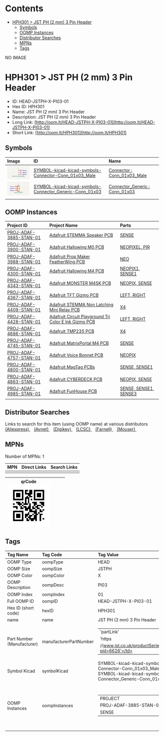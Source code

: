 



Contents
========

* [HPH301 > JST PH (2 mm) 3 Pin Header](#hph301--jst-ph-2-mm-3-pin-header)
	* [Symbols](#symbols)
	* [OOMP Instances](#oomp-instances)
	* [Distributor Searches](#distributor-searches)
	* [MPNs](#mpns)
	* [Tags](#tags)
  
NO IMAGE  
# HPH301 > JST PH (2 mm) 3 Pin Header

- ID: HEAD-JSTPH-X-PI03-01
- Hex ID: HPH301
- Name: JST PH (2 mm) 3 Pin Header
- Description: JST PH (2 mm) 3 Pin Header
- Long Link: [http://oom.lt/HEAD-JSTPH-X-PI03-01](http://oom.lt/HEAD-JSTPH-X-PI03-01)
- Short Link: [http://oom.lt/HPH301](http://oom.lt/HPH301)

## Symbols
  

|Image|ID|Name|
| :--- | :--- | :--- |
|[![](https://raw.githubusercontent.com/oomlout/oomlout_OOMP_eda_V2/main/SYMBOL/kicad/kicad-symbols/Connector/Conn_01x03_Male/image_140.png)](https://github.com/oomlout/oomlout_OOMP_eda_V2/tree/main/SYMBOL/kicad/kicad-symbols/Connector/Conn_01x03_Male/)|[SYMBOL-kicad-kicad-symbols-Connector-Conn_01x03_Male](https://github.com/oomlout/oomlout_OOMP_eda_V2/tree/main/SYMBOL/kicad/kicad-symbols/Connector/Conn_01x03_Male/)|[Connector : Conn_01x03_Male](https://github.com/oomlout/oomlout_OOMP_eda_V2/tree/main/SYMBOL/kicad/kicad-symbols/Connector/Conn_01x03_Male/)|
|[![](https://raw.githubusercontent.com/oomlout/oomlout_OOMP_eda_V2/main/SYMBOL/kicad/kicad-symbols/Connector_Generic/Conn_01x03/image_140.png)](https://github.com/oomlout/oomlout_OOMP_eda_V2/tree/main/SYMBOL/kicad/kicad-symbols/Connector_Generic/Conn_01x03/)|[SYMBOL-kicad-kicad-symbols-Connector_Generic-Conn_01x03](https://github.com/oomlout/oomlout_OOMP_eda_V2/tree/main/SYMBOL/kicad/kicad-symbols/Connector_Generic/Conn_01x03/)|[Connector_Generic : Conn_01x03](https://github.com/oomlout/oomlout_OOMP_eda_V2/tree/main/SYMBOL/kicad/kicad-symbols/Connector_Generic/Conn_01x03/)|
||||

## OOMP Instances
  

|Project ID|Project Name|Parts|
| :--- | :--- | :--- |
|[PROJ-ADAF-3885-STAN-01](https://github.com/oomlout/oomlout_OOMP_projects_V2/tree/main/PROJ/ADAF/3885/STAN/01/)|[Adafruit STEMMA Speaker PCB](https://github.com/oomlout/oomlout_OOMP_projects_V2/tree/main/PROJ/ADAF/3885/STAN/01/)|[SENSE](https://github.com/oomlout/oomlout_OOMP_projects_V2/tree/main/PROJ/ADAF/3885/STAN/01/)|
|[PROJ-ADAF-3900-STAN-01](https://github.com/oomlout/oomlout_OOMP_projects_V2/tree/main/PROJ/ADAF/3900/STAN/01/)|[Adafruit Hallowing M0 PCB](https://github.com/oomlout/oomlout_OOMP_projects_V2/tree/main/PROJ/ADAF/3900/STAN/01/)|[NEOPIXEL, PIR](https://github.com/oomlout/oomlout_OOMP_projects_V2/tree/main/PROJ/ADAF/3900/STAN/01/)|
|[PROJ-ADAF-3988-STAN-01](https://github.com/oomlout/oomlout_OOMP_projects_V2/tree/main/PROJ/ADAF/3988/STAN/01/)|[Adafruit Prop Maker FeatherWing PCB](https://github.com/oomlout/oomlout_OOMP_projects_V2/tree/main/PROJ/ADAF/3988/STAN/01/)|[NEO](https://github.com/oomlout/oomlout_OOMP_projects_V2/tree/main/PROJ/ADAF/3988/STAN/01/)|
|[PROJ-ADAF-4300-STAN-01](https://github.com/oomlout/oomlout_OOMP_projects_V2/tree/main/PROJ/ADAF/4300/STAN/01/)|[Adafruit Hallowing M4 PCB](https://github.com/oomlout/oomlout_OOMP_projects_V2/tree/main/PROJ/ADAF/4300/STAN/01/)|[NEOPIX1, SENSE1](https://github.com/oomlout/oomlout_OOMP_projects_V2/tree/main/PROJ/ADAF/4300/STAN/01/)|
|[PROJ-ADAF-4343-STAN-01](https://github.com/oomlout/oomlout_OOMP_projects_V2/tree/main/PROJ/ADAF/4343/STAN/01/)|[Adafruit MONSTER M4SK PCB](https://github.com/oomlout/oomlout_OOMP_projects_V2/tree/main/PROJ/ADAF/4343/STAN/01/)|[NEOPIX, SENSE](https://github.com/oomlout/oomlout_OOMP_projects_V2/tree/main/PROJ/ADAF/4343/STAN/01/)|
|[PROJ-ADAF-4367-STAN-01](https://github.com/oomlout/oomlout_OOMP_projects_V2/tree/main/PROJ/ADAF/4367/STAN/01/)|[Adafruit TFT Gizmo PCB](https://github.com/oomlout/oomlout_OOMP_projects_V2/tree/main/PROJ/ADAF/4367/STAN/01/)|[LEFT, RIGHT](https://github.com/oomlout/oomlout_OOMP_projects_V2/tree/main/PROJ/ADAF/4367/STAN/01/)|
|[PROJ-ADAF-4409-STAN-01](https://github.com/oomlout/oomlout_OOMP_projects_V2/tree/main/PROJ/ADAF/4409/STAN/01/)|[Adafruit STEMMA Non Latching Mini Relay PCB](https://github.com/oomlout/oomlout_OOMP_projects_V2/tree/main/PROJ/ADAF/4409/STAN/01/)|[X4](https://github.com/oomlout/oomlout_OOMP_projects_V2/tree/main/PROJ/ADAF/4409/STAN/01/)|
|[PROJ-ADAF-4428-STAN-01](https://github.com/oomlout/oomlout_OOMP_projects_V2/tree/main/PROJ/ADAF/4428/STAN/01/)|[Adafruit Circuit Playground Tri Color E Ink Gizmo PCB](https://github.com/oomlout/oomlout_OOMP_projects_V2/tree/main/PROJ/ADAF/4428/STAN/01/)|[LEFT, RIGHT](https://github.com/oomlout/oomlout_OOMP_projects_V2/tree/main/PROJ/ADAF/4428/STAN/01/)|
|[PROJ-ADAF-4686-STAN-01](https://github.com/oomlout/oomlout_OOMP_projects_V2/tree/main/PROJ/ADAF/4686/STAN/01/)|[Adafruit TMP235 PCB](https://github.com/oomlout/oomlout_OOMP_projects_V2/tree/main/PROJ/ADAF/4686/STAN/01/)|[X4](https://github.com/oomlout/oomlout_OOMP_projects_V2/tree/main/PROJ/ADAF/4686/STAN/01/)|
|[PROJ-ADAF-4745-STAN-01](https://github.com/oomlout/oomlout_OOMP_projects_V2/tree/main/PROJ/ADAF/4745/STAN/01/)|[Adafruit MatrixPortal M4 PCB](https://github.com/oomlout/oomlout_OOMP_projects_V2/tree/main/PROJ/ADAF/4745/STAN/01/)|[SENSE](https://github.com/oomlout/oomlout_OOMP_projects_V2/tree/main/PROJ/ADAF/4745/STAN/01/)|
|[PROJ-ADAF-4757-STAN-01](https://github.com/oomlout/oomlout_OOMP_projects_V2/tree/main/PROJ/ADAF/4757/STAN/01/)|[Adafruit Voice Bonnet PCB](https://github.com/oomlout/oomlout_OOMP_projects_V2/tree/main/PROJ/ADAF/4757/STAN/01/)|[NEOPIX](https://github.com/oomlout/oomlout_OOMP_projects_V2/tree/main/PROJ/ADAF/4757/STAN/01/)|
|[PROJ-ADAF-4800-STAN-01](https://github.com/oomlout/oomlout_OOMP_projects_V2/tree/main/PROJ/ADAF/4800/STAN/01/)|[Adafruit MagTag PCBs](https://github.com/oomlout/oomlout_OOMP_projects_V2/tree/main/PROJ/ADAF/4800/STAN/01/)|[SENSE, SENSE1](https://github.com/oomlout/oomlout_OOMP_projects_V2/tree/main/PROJ/ADAF/4800/STAN/01/)|
|[PROJ-ADAF-4863-STAN-01](https://github.com/oomlout/oomlout_OOMP_projects_V2/tree/main/PROJ/ADAF/4863/STAN/01/)|[Adafruit CYBERDECK PCB](https://github.com/oomlout/oomlout_OOMP_projects_V2/tree/main/PROJ/ADAF/4863/STAN/01/)|[NEOPIX, SENSE](https://github.com/oomlout/oomlout_OOMP_projects_V2/tree/main/PROJ/ADAF/4863/STAN/01/)|
|[PROJ-ADAF-4985-STAN-01](https://github.com/oomlout/oomlout_OOMP_projects_V2/tree/main/PROJ/ADAF/4985/STAN/01/)|[Adafruit FunHouse PCB](https://github.com/oomlout/oomlout_OOMP_projects_V2/tree/main/PROJ/ADAF/4985/STAN/01/)|[SENSE, SENSE1, SENSE3](https://github.com/oomlout/oomlout_OOMP_projects_V2/tree/main/PROJ/ADAF/4985/STAN/01/)|
||||

## Distributor Searches
  
Links to search for this item (using OOMP name) at various distributors  
[(Aliexpress) ](https://www.aliexpress.com/wholesale?SearchText=1117JST+PH+2+mm+3+Pin+Header)&nbsp;&nbsp;&nbsp;[(Avnet) ](https://www.avnet.com/shop/us/search/JST+PH+2+mm+3+Pin+Header)&nbsp;&nbsp;&nbsp;[(Digikey) ](https://www.digikey.co.uk/en/products/result?s=JST+PH+2+mm+3+Pin+Header)&nbsp;&nbsp;&nbsp;[(LCSC) ](https://www.lcsc.com/search?q=JST+PH+2+mm+3+Pin+Header)&nbsp;&nbsp;&nbsp;[(Farnell) ](https://uk.farnell.com/search?st=JST+PH+2+mm+3+Pin+Header)&nbsp;&nbsp;&nbsp;[(Mouser) ](https://www.mouser.com/c/?q=JST+PH+2+mm+3+Pin+Header)&nbsp;&nbsp;&nbsp;
## MPNs
  
Number of MPNs: 1  

|MPN|Direct Links|Search Links|
| :--- | :--- | :--- |
||||
  

|qrCode<br>[![](https://raw.githubusercontent.com/oomlout/oomlout_OOMP_parts_V2/main/HEAD/JSTPH/X/PI03/01/qrCode_140.png)](https://github.com/oomlout/oomlout_OOMP_parts_V2/tree/main/HEAD/JSTPH/X/PI03/01/qrCode.png)||||
| :---: | :---: | :---: | :---: |

## Tags
  

|Tag Name|Tag Code|Tag Value|
| :--- | :--- | :--- |
|OOMP Type|oompType|HEAD|
|OOMP Size|oompSize|JSTPH|
|OOMP Color|oompColor|X|
|OOMP Description|oompDesc|PI03|
|OOMP Index|oompIndex|01|
|Full OOMP ID|oompID|HEAD-JSTPH-X-PI03-01|
|Hex ID (short code)|hexID|HPH301|
|name|name|JST PH (2 mm) 3 Pin Header|
|Part Number (Manufacturer)|manufacturerPartNumber|<table><tr><td>'partLink'</td></tr><tr><td> 'https</td></tr><tr><td>//www.jst.co.uk/productSeries.php?pid=6626'</td></tr></table>|
|Symbol Kicad|symbolKicad|SYMBOL-kicad-kicad-symbols-Connector-Conn_01x03_Male, SYMBOL-kicad-kicad-symbols-Connector_Generic-Conn_01x03|
|OOMP Instances|oompInstances|<table><tr><td>PROJECT</td></tr><tr><td> PROJ-ADAF-3885-STAN-01</td><td> ID</td></tr><tr><td> SENSE</td></tr></table></td><td> <table><tr><td>PROJECT</td></tr><tr><td> PROJ-ADAF-3900-STAN-01</td><td> ID</td></tr><tr><td> NEOPIXEL</td></tr></table></td><td> <table><tr><td>PROJECT</td></tr><tr><td> PROJ-ADAF-3900-STAN-01</td><td> ID</td></tr><tr><td> PIR</td></tr></table></td><td> <table><tr><td>PROJECT</td></tr><tr><td> PROJ-ADAF-3988-STAN-01</td><td> ID</td></tr><tr><td> NEO</td></tr></table></td><td> <table><tr><td>PROJECT</td></tr><tr><td> PROJ-ADAF-4300-STAN-01</td><td> ID</td></tr><tr><td> NEOPIX1</td></tr></table></td><td> <table><tr><td>PROJECT</td></tr><tr><td> PROJ-ADAF-4300-STAN-01</td><td> ID</td></tr><tr><td> SENSE1</td></tr></table></td><td> <table><tr><td>PROJECT</td></tr><tr><td> PROJ-ADAF-4343-STAN-01</td><td> ID</td></tr><tr><td> NEOPIX</td></tr></table></td><td> <table><tr><td>PROJECT</td></tr><tr><td> PROJ-ADAF-4343-STAN-01</td><td> ID</td></tr><tr><td> SENSE</td></tr></table></td><td> <table><tr><td>PROJECT</td></tr><tr><td> PROJ-ADAF-4367-STAN-01</td><td> ID</td></tr><tr><td> LEFT</td></tr></table></td><td> <table><tr><td>PROJECT</td></tr><tr><td> PROJ-ADAF-4367-STAN-01</td><td> ID</td></tr><tr><td> RIGHT</td></tr></table></td><td> <table><tr><td>PROJECT</td></tr><tr><td> PROJ-ADAF-4409-STAN-01</td><td> ID</td></tr><tr><td> X4</td></tr></table></td><td> <table><tr><td>PROJECT</td></tr><tr><td> PROJ-ADAF-4428-STAN-01</td><td> ID</td></tr><tr><td> LEFT</td></tr></table></td><td> <table><tr><td>PROJECT</td></tr><tr><td> PROJ-ADAF-4428-STAN-01</td><td> ID</td></tr><tr><td> RIGHT</td></tr></table></td><td> <table><tr><td>PROJECT</td></tr><tr><td> PROJ-ADAF-4686-STAN-01</td><td> ID</td></tr><tr><td> X4</td></tr></table></td><td> <table><tr><td>PROJECT</td></tr><tr><td> PROJ-ADAF-4745-STAN-01</td><td> ID</td></tr><tr><td> SENSE</td></tr></table></td><td> <table><tr><td>PROJECT</td></tr><tr><td> PROJ-ADAF-4757-STAN-01</td><td> ID</td></tr><tr><td> NEOPIX</td></tr></table></td><td> <table><tr><td>PROJECT</td></tr><tr><td> PROJ-ADAF-4800-STAN-01</td><td> ID</td></tr><tr><td> SENSE</td></tr></table></td><td> <table><tr><td>PROJECT</td></tr><tr><td> PROJ-ADAF-4800-STAN-01</td><td> ID</td></tr><tr><td> SENSE1</td></tr></table></td><td> <table><tr><td>PROJECT</td></tr><tr><td> PROJ-ADAF-4863-STAN-01</td><td> ID</td></tr><tr><td> NEOPIX</td></tr></table></td><td> <table><tr><td>PROJECT</td></tr><tr><td> PROJ-ADAF-4863-STAN-01</td><td> ID</td></tr><tr><td> SENSE</td></tr></table></td><td> <table><tr><td>PROJECT</td></tr><tr><td> PROJ-ADAF-4985-STAN-01</td><td> ID</td></tr><tr><td> SENSE</td></tr></table></td><td> <table><tr><td>PROJECT</td></tr><tr><td> PROJ-ADAF-4985-STAN-01</td><td> ID</td></tr><tr><td> SENSE1</td></tr></table></td><td> <table><tr><td>PROJECT</td></tr><tr><td> PROJ-ADAF-4985-STAN-01</td><td> ID</td></tr><tr><td> SENSE3</td></tr></table>|
||||

